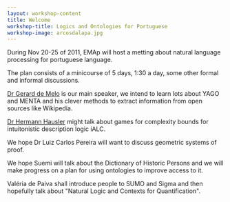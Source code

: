 ```yaml
---
layout: workshop-content
title: Welcome
workshop-title: Logics and Ontologies for Portuguese
workshop-image: arcosdalapa.jpg
---
```


During Nov 20-25 of 2011, EMAp will host a metting about natural
language processing for portuguese language.

The plan consists of a minicourse of 5 days, 1:30 a day, some other
formal and informal discussions.

[Dr Gerard de Melo](http://www.icsi.berkeley.edu/~demelo/) is our main
speaker, we intend to learn lots about YAGO and MENTA and his clever
methods to extract information from open sources like Wikipedia.

[Dr Hermann Hausler](http://www-di.inf.puc-rio.br/~hermann/) might
talk about games for complexity bounds for intuitonistic description
logic iALC.

We hope Dr Luiz Carlos Pereira will want to discuss geometric systems
of proof.

We hope Suemi will talk about the Dictionary of Historic Persons and
we will make progress on a plan for using ontologies to improve access
to it.

Valéria de Paiva shall introduce people to SUMO and Sigma and then
hopefully talk about "Natural Logic and Contexts for Quantification".

